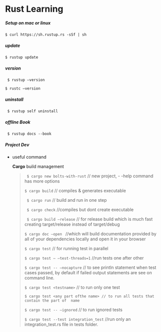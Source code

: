 #                            Rust Learning

##### Setup on mac or linux

```$ curl https://sh.rustup.rs -sSf | sh```

##### update

```$ rustup update```

##### version

``` $ rustup —version```

```$ rustc —version```

##### uninstall

``` $ rustup self uninstall```

##### offline Book

``` $ rustup docs --book```

##### Project Dev

* useful command

  **Cargo**  build management

  >``` $ cargo new bolts-with-rust``` // new project, - -help command has more options
  >
  >```$ cargo build``` // compiles & generates executable 
  >
  >``` $ cargo run``` // build and run in one step 
  >
  >``` $ cargo check``` //compiles but dont create executable
  >
  >``` $ cargo build —release``` // for release build which is much fast creating target/release instead of target/debug
  >
  >```$ cargo doc —open ``` //which will build documentation provided by all of your dependencies locally and open it in your browser
  >
  >```$ cargo test```  // for running test in parallel
  >
  >```$ cargo test — —test-threads=1``` //run tests one after other
  >
  >```$ cargo test -- —nocapture```  // to see println statement when test cases passed, by default if failed  output statements are see on command line.
  >
  >```$ cargo test <testname>``` // to run only one test
  >
  >```$ cargo test <any part ofthe name> // to run all tests that contain the part of  name```
  >
  >```$ cargo test -- —ignored``` // to run ignored tests
  >
  >```$ cargo test --test integration_test``` //run only an integration_test.rs file in tests folder.
